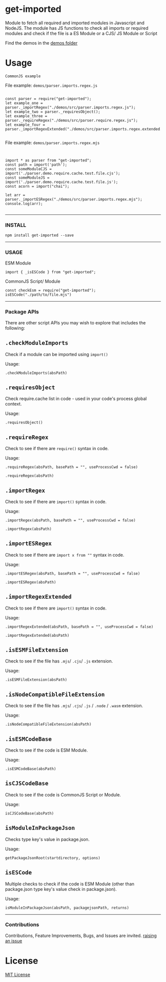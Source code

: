 # get-imported
Module to fetch all required and imported modules in Javascript and NodeJS. The module has JS functions to check all imports or required modules and check if the file is a ES Module or a CJS/ JS Module or Script


Find the demos in the [demos folder](./demos)


# Usage

`CommonJS example`

File example: `demos/parser.imports.regex.js`

```

const parser = require("get-imported");
let example_one = parser._importRegex("./demos/src/parser.imports.regex.js");
let example_two = parser._requiresObject();
let example_three = parser._requireRegex("./demos/src/parser.require.regex.js");
let example_four = parser._importRegexExtended("./demos/src/parser.imports.regex.extended.js");


```


File example: `demos/parser.imports.regex.mjs`

```


import * as parser from "get-imported";
const path = import('path');
const someModuleCJS = import('./parser.demo.require.cache.test.file.cjs');
const someModuleJS = import('./parser.demo.require.cache.test.file.js');
const acorn = import("chai");

let arr = parser._importESRegex("./demos/src/parser.imports.regex.mjs");
console.log(arr);


```


---


### INSTALL

```npm install get-imported --save```


---


### USAGE


ESM Module

`import { _isESCode } from "get-imported";`


CommonJS Script/ Module

```
const checkEsm = require("get-imported");
isESCode("./path/to/file.mjs")
```


---


### Package APIs


There are other script APIs you may wish to explore that includes the following:

## `.checkModuleImports` 
Check if a module can be imported using `import()`

Usage:

`.checkModuleImports(absPath)`



## `.requiresObject`
Check require.cache list in code - used in your code's process global context.

Usage:

`.requiresObject()`



## `.requireRegex`
Check to see if there are `require()` syntax in code.

Usage:

`.requireRegex(absPath, basePath = "", useProcessCwd = false)`

`.requireRegex(absPath)`



## `.importRegex`
Check to see if there are `import()` syntax in code.

Usage:

`.importRegex(absPath, basePath = "", useProcessCwd = false)`

`.importRegex(absPath)`



## `.importESRegex`
Check to see if there are `import x from ""` syntax in code.

Usage:

`.importESRegex(absPath, basePath = "", useProcessCwd = false)`

`.importESRegex(absPath)`



## `.importRegexExtended`
Check to see if there are `import()` syntax in code.

Usage:

`.importRegexExtended(absPath, basePath = "", useProcessCwd = false)`

`.importRegexExtended(absPath)`



## `.isESMFileExtension`
Check to see if the file has `.mjs`/ `.cjs`/ `.js` extension.

Usage:

`.isESMFileExtension(absPath)`



## `.isNodeCompatibleFileExtension`
Check to see if the file has `.mjs`/ `.cjs`/ `.js` / `.node` / `.wasm` extension.

Usage:

`.isNodeCompatibleFileExtension(absPath)`



## `.isESMCodeBase`
Check to see if the code is ESM Module.

Usage:

`.isESMCodeBase(absPath)`



## `isCJSCodeBase`
Check to see if the code is CommonJS Script or Module.

Usage:

`isCJSCodeBase(absPath)`



## `isModuleInPackageJson`
Checks type key's value in package.json.

Usage:

`getPackageJsonRoot(startdirectory, options)`



## `isESCode`
Multiple checks to check if the code is ESM Module (other than package.json type key's value check in package.json).

Usage:

`isModuleInPackageJson(absPath, packagejsonPath, returns)`


---



### Contributions

Contributions, Feature Improvements, Bugs, and Issues are invited. [raising an issue](https://github.com/ganeshkbhat/get-imports/issues)


# License

[MIT License](./LICENSE)
